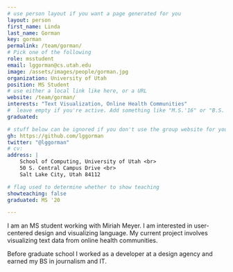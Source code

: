 ```yaml
---
# use person layout if you want a page generated for you
layout: person
first_name: Linda
last_name: Gorman
key: gorman
permalink: /team/gorman/
# Pick one of the following
role: msstudent
email: lggorman@cs.utah.edu
image: /assets/images/people/gorman.jpg
organization: University of Utah
position: MS Student
# use either a local link like here, or a URL
website: /team/gorman/
interests: "Text Visualization, Online Health Communities"
#  leave empty if you're active. Add something like "M.S.'16" or "B.S.'17" if you got a degree while at VDL. Add "N" if you left VDS before you got a degree.
graduated: 

# stuff below can be ignored if you don't use the group website for your private website
gh: https://github.com/lggorman
twitter: "@lggorman"
# cv: 
address: |
    School of Computing, University of Utah <br>
    50 S. Central Campus Drive <br>
    Salt Lake City, Utah 84112

# flag used to determine whether to show teaching
showteaching: false
graduated: MS '20

---
```

I am an MS student working with Miriah Meyer. I am interested in user-centered design and visualizing language. My current project involves visualizing text data from online health communities.

Before graduate school I worked as a developer at a design agency and earned my BS in journalism and IT.


